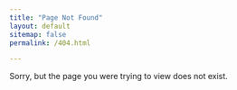 ```yaml
---
title: "Page Not Found"
layout: default
sitemap: false
permalink: /404.html

---
```


Sorry, but the page you were trying to view does not exist.
